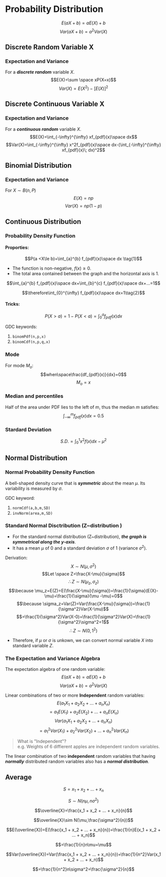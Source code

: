 # Probability Distribution 



$$E(aX+b) = aE(X)+b$$
$$Var(aX+b)=a^2Var(X)$$

## Discrete Random Variable X

### Expectation and Variance
For a ***discrete random*** variable $X$.  
$$E(X)=\sum \space xP(X=x)$$
$$Var(X)=E(X^2)-[E(X)]^2$$

## Discrete Continuous Variable X

### Expectation and Variance
For a ***continuous random*** variable $X$.  
$$E(X)=\int_{-\infty}^{\infty} xf_{pdf}(x)\space dx$$
$$Var(X)=\int_{-\infty}^{\infty} x^2f_{pdf}(x)\space dx-(\int_{-\infty}^{\infty} xf_{pdf}(x)\; dx)^2$$

## Binomial Distribution
### Expectation and Variance
For $X \sim B(n,P)$
$$E(X)=np$$
$$Var(X)=np(1-p)$$


## Continuous Distribution 
### Probability Density Function
#### Proporties:

$$P(a <X\le b)=\int_{a}^{b} f_{pdf}(x)\space dx \tag{1}$$  

* The function is non-negative, $f(x) \ge 0$.  
*  The total area contained between the graph and the horizontal axis is 1. 

$$\int_{a}^{b} f_{pdf}(x)\space dx+\int_{b}^{c} f_{pdf}(x)\space dx+...=1$$  

$$\therefore\int_{0}^{\infty} f_{pdf}(x)\space dx=1\tag{2}$$

#### Tricks: 
$$P(X>a)=1-P(X<a)=\int _{0}^{a}f_{pdf}(x)dx\tag{3}$$

GDC keywords:
1. `binomPdf(n,p,x)`  
2. `binomCdf(n,p,q,x)`


### Mode 
For mode $M_o$:
$$when\space\frac{df_{pdf}(x)}{dx}=0$$
$$M_o =x$$

### Median and percentiles
Half of the area under PDF lies to the left of m, thus the median $m$ satisfies: 
$$\int_{-\infty}^{m}f_{pdf}(x)dx=0.5$$

### Stardard Deviation
$$S.D.=\int_{0}^{1}x^2f(x)dx-\mu^2$$


## Normal Distribution 
### Normal Probability Density Function 
A bell-shaped density curve that is ***symmetric*** about the mean $\mu$. Its variability is measured by $\sigma$.  

GDC keyword: 
1.  `normCdf(a,b,m,SD)`  
2.  `invNorm(area,m,SD)`

### Standard Normal Disctribution (Z~distribution ) 
* For the standard normal distribution (Z~distribution), ***the graph is symmetrical along the y-axis***. 
* It has a mean $\mu$ of $0$ and a standard deviation $\sigma$ of 1 (variance $\sigma^2$).   

Derivation: 
$$X\sim N(\mu,\sigma^2)$$
$$Let \space Z=\frac{X-\mu}{\sigma}$$
$$\therefore Z\sim N(\mu_z,\sigma_z)$$
$$\because \mu_z=E(Z)=E(\frac{X-\mu}{\sigma})=\frac{1}{\sigma}(E(X)-\mu)=\frac{1}{\sigma}(\mu -\mu)=0$$
$$\because \sigma_z=Var(Z)=Var(\frac{X-\mu}{\sigma})=\frac{1}{\sigma^2}Var(X-\mu)$$
$$=\frac{1}{\sigma^2}Var(X-0)=\frac{1}{\sigma^2}Var(X)=\frac{1}{\sigma^2}\sigma^2=1$$
$$\therefore Z\sim N(0,1^2)$$

* Therefore, if $\mu$ or $\sigma$ is unkown, we can convert normal variable $X$ into standard variable $Z$.  

### The Expectation and Variance Algebra
The expectation algebra of one random variable:  
$$E(aX+b) = aE(X)+b$$
$$Var(aX+b)=a^2Var(X)$$

Linear combinations of two or more **Independent** random variables:  
$$E(a_1X_1+a_2X_2+...+a_nX_n) $$
$$= a_1E(X_1)+a_2E(X_2)+...+a_nE(X_n)$$
$$Var(a_1X_1+a_2X_2+...+a_nX_n)$$
$$=a_1^2Var(X_1)+a_2^2Var(X_2)+...+a_n^2Var(X_n)$$
> What is "Independent"?  
> e.g. Weights of 6 diffierent apples are independent random variables. 

The linear combination of two **independent** random variables that having ***normally*** distributed random variables also has a ***normal distribution***. 

## Average
$$S = x_1+x_2+...+x_n$$  

$$S \sim N(n\mu,n\sigma^2)$$

$$\overline{X}=\frac{x_1 + x_2 + ... + x_n}{n}$$  

$$\overline{X}\sim N(\mu,\frac{\sigma^2}{n})$$  

$$E(\overline{X})=E(\frac{x_1 + x_2 + ... + x_n}{n})=\frac{1}{n}E(x_1 + x_2 + ... + x_n)$$  

$$=\frac{1}{n}n\mu=\mu$$  

$$Var(\overline{X})=Var(\frac{x_1 + x_2 + ... + x_n}{n})=\frac{1}{n^2}Var(x_1 + x_2 + ... + x_n)$$  

$$=\frac{1}{n^2}n\sigma^2=\frac{\sigma^2}{n}$$